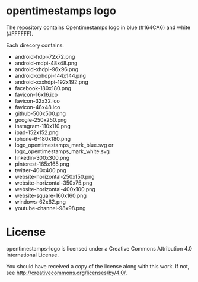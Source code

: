 # opentimestamps logo

The repository contains Opentimestamps logo in blue (#164CA6) and white (#FFFFFF).

Each direcory contains:
* android-hdpi-72x72.png
* android-mdpi-48x48.png
* android-xhdpi-96x96.png
* android-xxhdpi-144x144.png
* android-xxxhdpi-192x192.png
* facebook-180x180.png
* favicon-16x16.ico
* favicon-32x32.ico
* favicon-48x48.ico
* github-500x500.png
* google-250x250.png
* instagram-110x110.png
* ipad-152x152.png
* iphone-6-180x180.png
* logo_opentimestamps_mark_blue.svg or logo_opentimestamps_mark_white.svg
* linkedin-300x300.png
* pinterest-165x165.png
* twitter-400x400.png
* website-horizontal-250x150.png
* website-horizontal-350x75.png
* website-horizontal-400x100.png
* website-square-160x160.png
* windows-62x62.png
* youtube-channel-98x98.png

# License
opentimestamps-logo is licensed under a
Creative Commons Attribution 4.0 International License.

You should have received a copy of the license along with this
work. If not, see <http://creativecommons.org/licenses/by/4.0/>.
